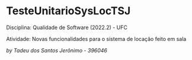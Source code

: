 # TesteUnitarioSysLocTSJ
Disciplina: Qualidade de Software (2022.2) - UFC

Atividade: Novas funcionalidades para o sistema de locação feito em sala

*by Tadeu dos Santos Jerônimo - 396046*
